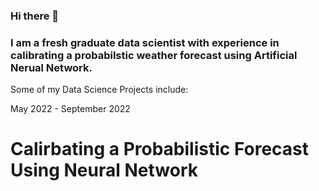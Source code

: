 ### Hi there 👋
### I am a fresh graduate data scientist with experience in calibrating a probabilstic weather forecast using Artificial Nerual Network.

Some of my Data Science Projects include:

May 2022 - September 2022
# Calirbating a Probabilistic Forecast Using Neural Network

<!--
**lcwcf87/lcwcf87** is a ✨ _special_ ✨ repository because its `README.md` (this file) appears on your GitHub profile.

Here are some ideas to get you started:

- 🔭 I’m a fresh graduate data scientist with experience in calibrating a probabilstic weather forecast using Artificial Neural Network.
- 🌱 I’m currently learning ...
- 👯 I’m looking to collaborate on ...
- 🤔 I’m looking for help with ...
- 💬 Ask me about ...
- 📫 How to reach me: ...
- 😄 Pronouns: ...
- ⚡ Fun fact: ...
-->
